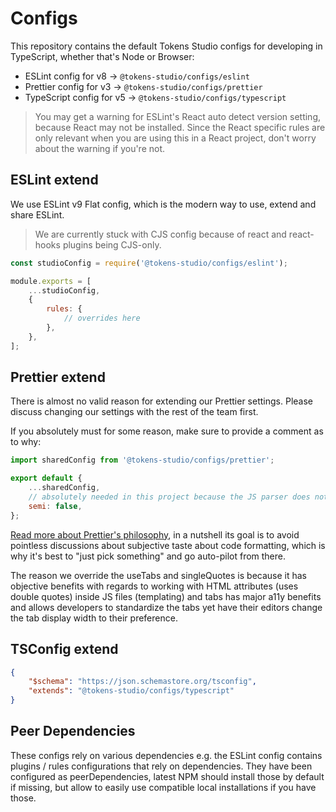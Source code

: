 # Configs

This repository contains the default Tokens Studio configs for developing in TypeScript, whether that's Node or Browser:

- ESLint config for v8 -> `@tokens-studio/configs/eslint`
- Prettier config for v3 -> `@tokens-studio/configs/prettier`
- TypeScript config for v5 -> `@tokens-studio/configs/typescript`

> You may get a warning for ESLint's React auto detect version setting, because React may not be installed.
> Since the React specific rules are only relevant when you are using this in a React project, don't worry about the warning if you're not.

## ESLint extend

We use ESLint v9 Flat config, which is the modern way to use, extend and share ESLint.

> We are currently stuck with CJS config because of react and react-hooks plugins being CJS-only.

```js
const studioConfig = require('@tokens-studio/configs/eslint');

module.exports = [
	...studioConfig,
	{
		rules: {
			// overrides here
		},
	},
];
```

## Prettier extend

There is almost no valid reason for extending our Prettier settings.
Please discuss changing our settings with the rest of the team first.

If you absolutely must for some reason, make sure to provide a comment as to why:

```js
import sharedConfig from '@tokens-studio/configs/prettier';

export default {
	...sharedConfig,
	// absolutely needed in this project because the JS parser does not support semicolons
	semi: false,
};
```

[Read more about Prettier's philosophy](https://prettier.io/docs/en/why-prettier),
in a nutshell its goal is to avoid pointless discussions about subjective taste about code formatting,
which is why it's best to "just pick something" and go auto-pilot from there.

The reason we override the useTabs and singleQuotes is because it has objective benefits with regards to
working with HTML attributes (uses double quotes) inside JS files (templating) and tabs has major a11y benefits
and allows developers to standardize the tabs yet have their editors change the tab display width to their preference.

## TSConfig extend

```json
{
	"$schema": "https://json.schemastore.org/tsconfig",
	"extends": "@tokens-studio/configs/typescript"
}
```

## Peer Dependencies

These configs rely on various dependencies e.g. the ESLint config contains plugins / rules configurations that rely on dependencies.
They have been configured as peerDependencies, latest NPM should install those by default if missing,
but allow to easily use compatible local installations if you have those.

